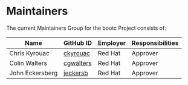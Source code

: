 # Maintainers

The current Maintainers Group for the bootc Project consists of:

| Name              | GitHub ID                                                            | Employer        | Responsibilities |
| ----              | ----                                                                 | ----            | ----             |
| Chris Kyrouac     | [ckyrouac](https://github.com/orgs/containers/people/ckyrouac)       | Red Hat         | Approver         |
| Colin Walters     | [cgwalters](https://github.com/orgs/containers/people/cgwalters)     | Red Hat         | Approver         |
| John Eckersberg   | [jeckersb](https://github.com/orgs/containers/people/jeckersb)       | Red Hat         | Approver         |
